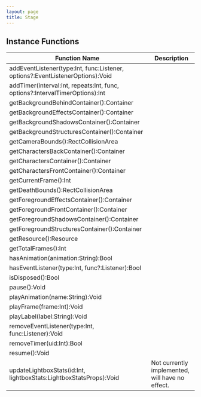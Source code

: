 ```yaml
---
layout: page
title: Stage
---
```


## Instance Functions

| Function Name | Description |
| --------------- | ------------- |
| addEventListener(type:Int, func:Listener, options?:EventListenerOptions):Void |  |
| addTimer(interval:Int, repeats:Int, func, options?:IntervalTimerOptions):Int |  |
| getBackgroundBehindContainer():Container |  |
| getBackgroundEffectsContainer():Container |  |
| getBackgroundShadowsContainer():Container |  |
| getBackgroundStructuresContainer():Container |  |
| getCameraBounds():RectCollisionArea |  |
| getCharactersBackContainer():Container |  |
| getCharactersContainer():Container |  |
| getCharactersFrontContainer():Container |  |
| getCurrentFrame():Int |  |
| getDeathBounds():RectCollisionArea |  |
| getForegroundEffectsContainer():Container |  |
| getForegroundFrontContainer():Container |  |
| getForegroundShadowsContainer():Container |  |
| getForegroundStructuresContainer():Container |  |
| getResource():Resource |  |
| getTotalFrames():Int |  |
| hasAnimation(animation:String):Bool |  |
| hasEventListener(type:Int, func?:Listener):Bool |  |
| isDisposed():Bool |  |
| pause():Void |  |
| playAnimation(name:String):Void |  |
| playFrame(frame:Int):Void |  |
| playLabel(label:String):Void |  |
| removeEventListener(type:Int, func:Listener):Void |  |
| removeTimer(uid:Int):Bool |  |
| resume():Void |  |
| updateLightboxStats(id:Int, lightboxStats:LightboxStatsProps):Void | Not currently implemented, will have no effect. |



